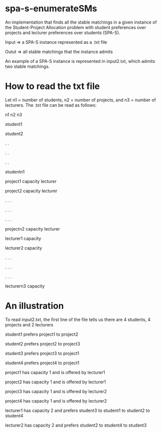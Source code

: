# spa-s-enumerateSMs
An implementation that finds all the stable matchings in a given instance of the Student-Project Allocation problem with student preferences over projects and lecturer preferences over students (SPA-S).

Input => a SPA-S instance represented as a .txt file

Outut => all stable matchings that the instance admits 

An example of a SPA-S instance is represented in input2.txt, which admits two stable matchings.

# How to read the txt file
Let n1 =  number of students, n2 = number of projects, and n3 = number of lecturers. The .txt file can be read as follows:

n1 n2 n3

student1 <preferences over projects>
  
student2 <preferences over projects>
  
.		      .

.		      .

.		      .

studentn1 <preferences over projects>
  
project1 capacity lecturer

project2 capacity lecturer

.           .         .

.           .         .

.           .         .

projectn2 capacity lecturer

lecturer1 capacity <preferences over students>
  
lecturer2 capacity <preferences over students>
  
.             .           .

.             .           .

.             .           .

lecturern3 capacity <preferences over students>
  


# An illustration
To read input2.txt, the first line of the file tells us there are 4 students, 4 projects and 2 lecturers

student1 prefers project1 to project2

student2 prefers project2 to project3

student3 prefers project3 to project1

student4 prefers project4 to project1

project1 has capacity 1 and is offered by lecturer1

project2 has capacity 1 and is offered by lecturer1

project3 has capacity 1 and is offered by lecturer2

project4 has capacity 1 and is offered by lecturer2

lecturer1 has capacity 2 and prefers student3 to student1 to student2 to student4

lecturer2 has capacity 2 and prefers student2 to student4 to student3

